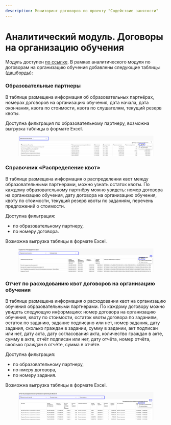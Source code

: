 ```yaml
---
description: Мониторинг договоров по проекту "Содействие занятости"
---
```


# Аналитический модуль. Договоры на организацию обучения

Модуль доступен [по ссылке](https://datalens.yandex/5vdv3tvp8w44w). В рамках аналитического модуля по договорам на организацию обучения добавлены следующие таблицы (дашборды):

### Образовательные партнеры

В таблице размещена информация об образовательных партнёрах, номерах договоров на организацию обучения, дата начала, дата окончания, квота по стоимости, квота по слушателям, текущий резерв квоты.

Доступна фильтрация по образовательному партнеру, возможна выгрузка таблицы в формате Excel.

<figure><img src="../.gitbook/assets/image (2).png" alt=""><figcaption></figcaption></figure>

### Справочник «Распределение квот»

В таблице размещена информация о распределении квот между образовательными партнерами, можно узнать остаток квоты. По каждому образовательному партнёру можно увидеть: номер договора на организацию обучения, дату договора на организацию обучения, квоту по стоимости, текущий резерв квоты по заданиям, перечень предложений о стоимости.

Доступна фильтрация:&#x20;

* по образовательному партнеру,&#x20;
* по номеру договора.

Возможна выгрузка таблицы в формате Excel.

<figure><img src="../.gitbook/assets/image.png" alt=""><figcaption></figcaption></figure>

### Отчет по расходованию квот договоров на организацию обучения

В таблице размещена информация о расходовании квот на организацию обучения образовательными партнерами. По каждому договору можно увидеть следующую информацию: номер договора на организацию обучения, квоту по стоимости, остаток квоты договора по заданиям, остаток по заданию, задание подписано или нет, номер задания, дату задания, сколько граждан в задании, сумму в задании, акт подписан или нет, дату акта, дату согласования акта, количество граждан в акте, сумму в акте, отчёт подписан или нет, дату отчёта, номер отчёта, сколько граждан в отчёте, сумма в отчёте.

Доступна фильтрация:&#x20;

* по образовательному партнеру,&#x20;
* по нмеру договора,
* по номеру задания.&#x20;

Возможна выгрузка таблицы в формате Excel.

<figure><img src="../.gitbook/assets/image (1).png" alt=""><figcaption></figcaption></figure>
